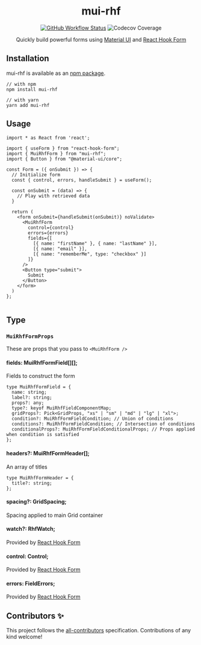 <h1 align="center">mui-rhf</h1>

<div align="center">

[![GitHub Workflow Status](https://img.shields.io/github/workflow/status/clement-faure/mui-rhf/npm-publish)](https://github.com/clement-faure/mui-rhf/actions/workflows/npm-publish.yaml)
![Codecov Coverage](https://img.shields.io/codecov/c/github/clement-faure/mui-rhf/master.svg)

Quickly build powerful forms using [Material UI](https://material-ui.com/) and [React Hook Form](https://react-hook-form.com/)

</div>

## Installation

mui-rhf is available as an [npm package](https://www.npmjs.com/package/mui-rhf).

```
// with npm
npm install mui-rhf

// with yarn
yarn add mui-rhf
```

## Usage

```
import * as React from 'react';

import { useForm } from "react-hook-form";
import { MuiRhfForm } from "mui-rhf";
import { Button } from "@material-ui/core";

const Form = ({ onSubmit }) => {
  // Initialize form
  const { control, errors, handleSubmit } = useForm();

  const onSubmit = (data) => {
    // Play with retrieved data
  }

  return (
    <form onSubmit={handleSubmit(onSubmit)} noValidate>
      <MuiRhfForm
        control={control}
        errors={errors}
        fields={[
          [{ name: "firstName" }, { name: "lastName" }],
          [{ name: "email" }],
          [{ name: "rememberMe", type: "checkbox" }]
        ]}
      />
      <Button type="submit">
        Submit
      </Button>
    </form>
  )
};


```

## Type

### `MuiRhfFormProps`

These are props that you pass to `<MuiRhfForm />`

#### fields: MuiRhfFormField[][];

Fields to construct the form

```
type MuiRhfFormField = {
  name: string;
  label?: string;
  props?: any;
  type?: keyof MuiRhfFieldComponentMap;
  gridProps?: Pick<GridProps, "xs" | "sm" | "md" | "lg" | "xl">;
  condition?: MuiRhfFormFieldCondition; // Union of conditions
  conditions?: MuiRhfFormFieldCondition; // Intersection of conditions
  conditionalProps?: MuiRhfFormFieldConditionalProps; // Props applied when condition is satisfied
};
```

#### headers?: MuiRhfFormHeader[];

An array of titles

```
type MuiRhfFormHeader = {
  title?: string;
};
```

#### spacing?: GridSpacing;

Spacing applied to main Grid container

#### watch?: RhfWatch;

Provided by [React Hook Form](https://react-hook-form.com/api#watch)

#### control: Control;

Provided by [React Hook Form](https://react-hook-form.com/api#control)

#### errors: FieldErrors;

Provided by [React Hook Form](https://react-hook-form.com/api#errors)

## Contributors ✨

This project follows the
[all-contributors](https://github.com/all-contributors/all-contributors)
specification. Contributions of any kind welcome!
